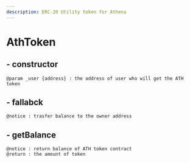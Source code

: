 ```yaml
---
description: ERC-20 Utility token for Athena
---
```


# AthToken

## - constructor

```
@param _user {address} : the address of user who will get the ATH token
```

## - fallabck

```
@notice : trasfer balance to the owner address 
```

## - getBalance

```
@notice : return balance of ATH token contract
@return : the amount of token
```

